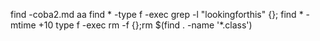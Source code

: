 find -coba2.md aa
find * -type f -exec grep -l "lookingforthis" {}\;
find * -mtime +10 type f -exec rm -f {}\;rm $(find . -name '*.class')
